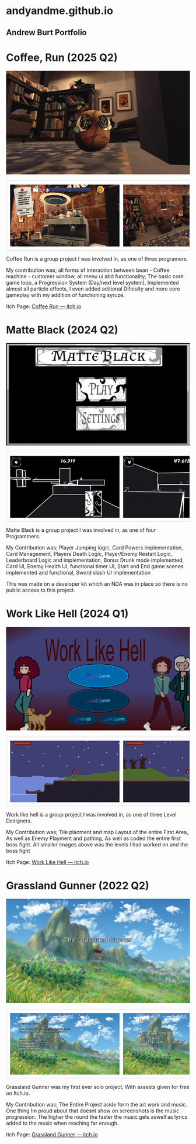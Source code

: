  # andyandme.github.io
## Andrew Burt Portfolio

# Coffee, Run (2025 Q2)

![coffee-run-screenshot-bean](Images/Coffee-Run/coffee-run-screenshot-bean.png)

<div style="display: flex; overflow-x: auto; gap: 10px; padding: 10px; border: 1px solid #ddd;">
  <img src="Images/Coffee-Run/coffee-run-screenshot-4.png" alt="Coffee-Run-Screenshot" style="width: 300px; height: auto;">
  <img src="Images/Coffee-Run/coffee-run-screenshot-2.png" alt="Coffee-Run-Screenshot2" style="width: 300px; height: auto;">
  <img src="Images/Coffee-Run/coffee-run-screenshot-3.png" alt="Coffee-Run-Screenshot3" style="width: 300px; height: auto;">
  <img src="Images/Coffee-Run/coffee-run-screenshot-pause.png" alt="Coffee-Run-Screenshot4" style="width: 300px; height: auto;">
  <img src="Images/Coffee-Run/coffee-run-screenshot-start.png" alt="Coffee-Run-Screenshot5" style="width: 300px; height: auto;">
  <img src="Images/Coffee-Run/coffee-run-screenshot-upgrades.png" alt="Coffee-Run-Screenshot6" style="width: 300px; height: auto;">
  <img src="Images/Coffee-Run/coffee-run-screenshot-window.png" alt="Coffee-Run-Screenshot6" style="width: 300px; height: auto;">

</div>


Coffee Run is a group project I was involved in, as one of three programers.

My contribution was; all forms of interaction between bean - Coffee machine - customer window, all menu ui abd functionality, The basic core game loop, a Progression System (Day/next level system), Implemented almost all particle effects, I even added aditional Dificulty and more core gameplay with my addition of functioning syrups.

Itch Page: <a href="https://spectral-cat-dundee.itch.io/coffee-run" target="_blank" rel="noopener">Coffee Run — itch.io</a>


# Matte Black (2024 Q2)

![Matte-Black-Screenshot-Main-Menu](Images/MatteBlack/Matte-Black-Screenshot-Main-Menu.png)

<div style="display: flex; overflow-x: auto; gap: 10px; padding: 10px; border: 1px solid #ddd;">
  <img src="Images/MatteBlack/Matte-Black-Screenshot.png" alt="Matte-Black-Screenshot" style="width: 300px; height: auto;">
  <img src="Images/MatteBlack/Matte-Black-Screenshot2.png" alt="Matte-Black-Screenshot-2" style="width: 300px; height: auto;">
  <img src="Images/MatteBlack/Matte-Black-Screenshot3.png" alt="Matte-Black-Screenshot-3" style="width: 300px; height: auto;">
  <img src="Images/MatteBlack/Matte-Black-Screenshot-Start.png" alt="Matte-Black-Screenshot-Start" style="width: 300px; height: auto;">
  <img src="Images/MatteBlack/Matte-Black-Screenshot-End.png" alt="Matte-Black-Screenshot-End" style="width: 300px; height: auto;">
  <img src="Images/MatteBlack/Matte-Black-Screenshot-Drunkmode.png" alt="Matte-Black-Screenshot-Drunkmode" style="width: 300px; height: auto;">
</div>


Matte Black is a group project I was involved in, as one of four Programmers.

My Contribution was; Player Jumping logic, Card Powers implementation, Card Management, Players Death Logic, Player/Enemy Restart Logic, Leaderboard Logic and implementation, Bonus Drunk mode implemented, Card UI, Enemy Health UI, functional timer UI, Start and End game scenes implemented and functional, Sword slash UI implementation  

This was made on a developer kit which an NDA was in place so there is no public access to this project.


# Work Like Hell (2024 Q1)

![WorkLikeHell-Screenshot-Main-Menu](Images/WorkLikeHell/WorkLikeHell-Screenshot-MainMenu.png)

<div style="display: flex; overflow-x: auto; gap: 10px; padding: 10px; border: 1px solid #ddd;">
  <img src="Images/WorkLikeHell/WorkLikeHell-Screenshot-Starting.png" alt="WorkLikeHell-Screenshot-Starting" style="width: 300px; height: auto;">
  <img src="Images/WorkLikeHell/WorkLikeHell-Screenshot-AboveHole.png" alt="WorkLikeHell-Screenshot-AboveHole" style="width: 300px; height: auto;">
  <img src="Images/WorkLikeHell/WorkLikeHell-Screenshot-FirstEnemy.png" alt="WorkLikeHell-Screenshot-AboveHole" style="width: 300px; height: auto;">
  <img src="Images/WorkLikeHell/WorkLikeHell-Screenshot-LargeRoomEntrance.png" alt="WorkLikeHell-Screenshot-LargeRoomEntrance" style="width: 300px; height: auto;">
  <img src="Images/WorkLikeHell/WorkLikeHell-Screenshot-MultipleBoxObstacle.png" alt="WorkLikeHell-Screenshot-MultipleBoxObstacle" style="width: 300px; height: auto;">
  <img src="Images/WorkLikeHell/WorkLikeHell-Screenshot-SecretRoom.png" alt="WorkLikeHell-Screenshot-SecretRoom" style="width: 300px; height: auto;">
  <img src="Images/WorkLikeHell/WorkLikeHell-Screenshot-BossEncounter.png" alt="WorkLikeHell-Screenshot-BossEncounter" style="width: 300px; height: auto;">
</div>


Work like hell is a group project I was involved in, as one of three Level Designers.

My Contribution was; Tile placment and map Layout of the entire First Area, As well as Enemy Playment and pathing, As well as coded the entire first boss fight. All smaller images above was the levels I had worked on and the boss fight 

Itch Page: <a href="https://illdothattomorrowstudios.itch.io/work-like-hell" target="_blank" rel="noopener">Work Like Hell — itch.io</a>


# Grassland Gunner (2022 Q2)

![GrasslandGunner-Screenshot-Main-Menu](Images/GrasslandGunner/GrasslandGunner-MainMenu.png)

<div style="display: flex; overflow-x: auto; gap: 10px; padding: 10px; border: 1px solid #ddd;">
  <img src="Images/GrasslandGunner/GrasslandGunner-Credits.png" alt="GrasslandGunner-Screenshot-Credits" style="width: 300px; height: auto;">
  <img src="Images/GrasslandGunner/GrasslandGunner-Controls.png" alt="GrasslandGunner-Controls" style="width: 300px; height: auto;">
  <img src="Images/GrasslandGunner/GrasslandGunner-Round1.png" alt="GrasslandGunner-Round1" style="width: 300px; height: auto;">
  <img src="Images/GrasslandGunner/GrasslandGunner-Round1-Bullet.png" alt="GrasslandGunner-Screenshot-Round1-Bullet" style="width: 300px; height: auto;">
  <img src="Images/GrasslandGunner/GrasslandGunner-Round2.png" alt="GrasslandGunner-Screenshot-Round2" style="width: 300px; height: auto;">
  <img src="Images/GrasslandGunner/GrasslandGunner-Upgrades.png" alt="GrasslandGunner-Screenshot-Upgrades" style="width: 300px; height: auto;">
</div>


Grassland Gunner was my first ever solo project, With assests given for free on Itch.io.

My Contribution was; The Entire Project aside form the art work and music. One thing Im proud about that doesnt show on screenshots is the music progression. The higher the round the faster the music gets aswell as lyrics added to the music when reaching far enough.

Itch Page: <a href="https://andyandme.itch.io/grassland-gunner" target="_blank" rel="noopener">Grassland Gunner — itch.io</a>

